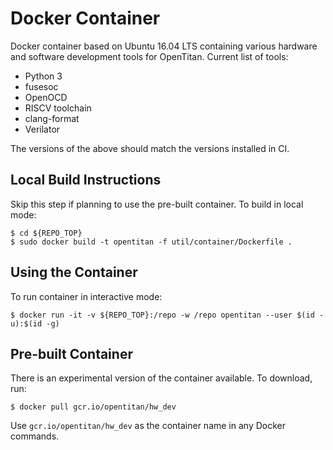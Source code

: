 # Docker Container

Docker container based on Ubuntu 16.04 LTS containing various hardware and
software development tools for OpenTitan. Current list of tools:

* Python 3
* fusesoc
* OpenOCD
* RISCV toolchain
* clang-format
* Verilator

The versions of the above should match the versions installed in CI.

## Local Build Instructions

Skip this step if planning to use the pre-built container. To build in local
mode:

```shell
$ cd ${REPO_TOP}
$ sudo docker build -t opentitan -f util/container/Dockerfile .
```

## Using the Container

To run container in interactive mode:

```shell
$ docker run -it -v ${REPO_TOP}:/repo -w /repo opentitan --user $(id -u):$(id -g)
```

## Pre-built Container

There is an experimental version of the container available. To download, run:

```shell
$ docker pull gcr.io/opentitan/hw_dev
```

Use `gcr.io/opentitan/hw_dev` as the container name in any Docker commands.
